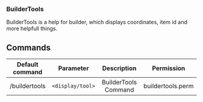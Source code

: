 ### BuilderTools

BuilderTools is a help for builder, which displays coordinates, item id and more helpfull things.

## Commands

| Default command | Parameter | Description | Permission |
| :-----: | :--------: | :---------: | :----------: |
| /buildertools | `<display/tool>` | BuilderTools Command | buildertools.perm |
